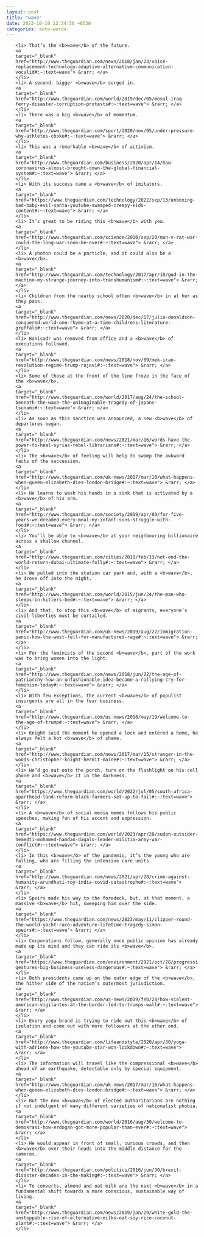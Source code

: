 ```yaml
---
layout: post
title: "wave"
date: 2023-10-10 12:34:56 +0530
categories: auto-words
---
```

<ol>

    <li> That’s the <b>wave</b> of the future.
    <a 
    target="_blank" 
    href="http://www.theguardian.com/news/2018/jan/23/voice-replacement-technology-adaptive-alternative-communication-vocalid#:~:text=wave"> &rarr; </a>
    </li>
    <li> A second, bigger <b>wave</b> surged in.
    <a 
    target="_blank" 
    href="http://www.theguardian.com/world/2019/dec/05/mosul-iraq-ferry-disaster-corruption-protests#:~:text=wave"> &rarr; </a>
    </li>
    <li> There was a big <b>wave</b> of momentum.
    <a 
    target="_blank" 
    href="http://www.theguardian.com/sport/2020/nov/05/under-pressure-why-athletes-choke#:~:text=wave"> &rarr; </a>
    </li>
    <li> This was a remarkable <b>wave</b> of activism.
    <a 
    target="_blank" 
    href="http://www.theguardian.com/business/2020/apr/14/how-coronavirus-almost-brought-down-the-global-financial-system#:~:text=wave"> &rarr; </a>
    </li>
    <li> With its success came a <b>wave</b> of imitators.
    <a 
    target="_blank" 
    href="https://www.theguardian.com/technology/2022/sep/13/unboxing-bad-baby-evil-santa-youtube-swamped-creepy-kids-content#:~:text=wave"> &rarr; </a>
    </li>
    <li> It’s great to be riding this <b>wave</b> with you.
    <a 
    target="_blank" 
    href="http://www.theguardian.com/science/2016/sep/20/man-v-rat-war-could-the-long-war-soon-be-over#:~:text=wave"> &rarr; </a>
    </li>
    <li> A photon could be a particle, and it could also be a <b>wave</b>.
    <a 
    target="_blank" 
    href="http://www.theguardian.com/technology/2017/apr/18/god-in-the-machine-my-strange-journey-into-transhumanism#:~:text=wave"> &rarr; </a>
    </li>
    <li> Children from the nearby school often <b>wave</b> in at her as they pass.
    <a 
    target="_blank" 
    href="http://www.theguardian.com/news/2020/dec/17/julia-donaldson-conquered-world-one-rhyme-at-a-time-childrens-literature-gruffalo#:~:text=wave"> &rarr; </a>
    </li>
    <li> Banisadr was removed from office and a <b>wave</b> of executions followed.
    <a 
    target="_blank" 
    href="http://www.theguardian.com/news/2018/nov/09/mek-iran-revolution-regime-trump-rajavi#:~:text=wave"> &rarr; </a>
    </li>
    <li> Some of those at the front of the line froze in the face of the <b>wave</b>.
    <a 
    target="_blank" 
    href="http://www.theguardian.com/world/2017/aug/24/the-school-beneath-the-wave-the-unimaginable-tragedy-of-japans-tsunami#:~:text=wave"> &rarr; </a>
    </li>
    <li> As soon as this sanction was announced, a new <b>wave</b> of departures began.
    <a 
    target="_blank" 
    href="http://www.theguardian.com/news/2021/mar/16/words-have-the-power-to-heal-syrias-rebel-librarians#:~:text=wave"> &rarr; </a>
    </li>
    <li> The <b>wave</b> of feeling will help to swamp the awkward facts of the succession.
    <a 
    target="_blank" 
    href="http://www.theguardian.com/uk-news/2017/mar/16/what-happens-when-queen-elizabeth-dies-london-bridge#:~:text=wave"> &rarr; </a>
    </li>
    <li> He learns to wash his hands in a sink that is activated by a <b>wave</b> of his arm.
    <a 
    target="_blank" 
    href="http://www.theguardian.com/society/2019/apr/09/for-five-years-we-dreaded-every-meal-my-infant-sons-struggle-with-food#:~:text=wave"> &rarr; </a>
    </li>
    <li> You’ll be able to <b>wave</b> at your neighbouring billionaire across a shallow channel.
    <a 
    target="_blank" 
    href="http://www.theguardian.com/cities/2018/feb/13/not-end-the-world-return-dubai-ultimate-folly#:~:text=wave"> &rarr; </a>
    </li>
    <li> We pulled into the station car park and, with a <b>wave</b>, he drove off into the night.
    <a 
    target="_blank" 
    href="http://www.theguardian.com/world/2015/jun/24/the-man-who-sleeps-in-hitlers-bed#:~:text=wave"> &rarr; </a>
    </li>
    <li> And that, to stop this <b>wave</b> of migrants, everyone’s civil liberties must be curtailed.
    <a 
    target="_blank" 
    href="http://www.theguardian.com/uk-news/2019/aug/27/immigration-panic-how-the-west-fell-for-manufactured-rage#:~:text=wave"> &rarr; </a>
    </li>
    <li> For the feminists of the second <b>wave</b>, part of the work was to bring women into the light.
    <a 
    target="_blank" 
    href="http://www.theguardian.com/news/2018/jun/22/the-age-of-patriarchy-how-an-unfashionable-idea-became-a-rallying-cry-for-feminism-today#:~:text=wave"> &rarr; </a>
    </li>
    <li> With few exceptions, the current <b>wave</b> of populist insurgents are all in the fear business.
    <a 
    target="_blank" 
    href="http://www.theguardian.com/us-news/2016/may/19/welcome-to-the-age-of-trump#:~:text=wave"> &rarr; </a>
    </li>
    <li> Knight said the moment he opened a lock and entered a home, he always felt a hot <b>wave</b> of shame.
    <a 
    target="_blank" 
    href="http://www.theguardian.com/news/2017/mar/15/stranger-in-the-woods-christopher-knight-hermit-maine#:~:text=wave"> &rarr; </a>
    </li>
    <li> He’d go out onto the porch, turn on the flashlight on his cell phone and <b>wave</b> it in the darkness.
    <a 
    target="_blank" 
    href="https://www.theguardian.com/world/2022/jul/05/south-africa-apartheid-land-reform-black-farmers-set-up-to-fail#:~:text=wave"> &rarr; </a>
    </li>
    <li> A <b>wave</b> of social media memes follows his public speeches, making fun of his accent and expression.
    <a 
    target="_blank" 
    href="https://www.theguardian.com/world/2023/apr/20/sudan-outsider-hemedti-mohamed-hamdan-dagalo-leader-militia-army-war-conflict#:~:text=wave"> &rarr; </a>
    </li>
    <li> In this <b>wave</b> of the pandemic, it’s the young who are falling, who are filling the intensive care units.
    <a 
    target="_blank" 
    href="http://www.theguardian.com/news/2021/apr/28/crime-against-humanity-arundhati-roy-india-covid-catastrophe#:~:text=wave"> &rarr; </a>
    </li>
    <li> Speirs made his way to the foredeck, but, at that moment, a massive <b>wave</b> hit, sweeping him over the side.
    <a 
    target="_blank" 
    href="https://www.theguardian.com/news/2023/may/11/clipper-round-the-world-yacht-race-adventure-lifetime-tragedy-simon-speirs#:~:text=wave"> &rarr; </a>
    </li>
    <li> Corporations follow, generally once public opinion has already made up its mind and they can ride its <b>wave</b>.
    <a 
    target="_blank" 
    href="https://www.theguardian.com/environment/2021/oct/28/progressive-gestures-big-business-useless-dangerous#:~:text=wave"> &rarr; </a>
    </li>
    <li> Both presidents came up on the outer edge of the <b>wave</b>, the hither side of the nation’s outermost jurisdiction.
    <a 
    target="_blank" 
    href="http://www.theguardian.com/us-news/2019/feb/28/how-violent-american-vigilantes-at-the-border-led-to-trumps-wall#:~:text=wave"> &rarr; </a>
    </li>
    <li> Every yoga brand is trying to ride out this <b>wave</b> of isolation and come out with more followers at the other end.
    <a 
    target="_blank" 
    href="http://www.theguardian.com/lifeandstyle/2020/apr/30/yoga-with-adriene-how-the-youtube-star-won-lockdown#:~:text=wave"> &rarr; </a>
    </li>
    <li> The information will travel like the compressional <b>wave</b> ahead of an earthquake, detectable only by special equipment.
    <a 
    target="_blank" 
    href="http://www.theguardian.com/uk-news/2017/mar/16/what-happens-when-queen-elizabeth-dies-london-bridge#:~:text=wave"> &rarr; </a>
    </li>
    <li> But the new <b>wave</b> of elected authoritarians are nothing if not indulgent of many different varieties of nationalist phobia.
    <a 
    target="_blank" 
    href="http://www.theguardian.com/world/2016/aug/30/welcome-to-demokrasi-how-erdogan-got-more-popular-than-ever#:~:text=wave"> &rarr; </a>
    </li>
    <li> He would appear in front of small, curious crowds, and then <b>wave</b> over their heads into the middle distance for the cameras.
    <a 
    target="_blank" 
    href="http://www.theguardian.com/politics/2016/jun/30/brexit-disaster-decades-in-the-making#:~:text=wave"> &rarr; </a>
    </li>
    <li> To converts, almond and oat milk are the next <b>wave</b> in a fundamental shift towards a more conscious, sustainable way of living.
    <a 
    target="_blank" 
    href="http://www.theguardian.com/news/2019/jan/29/white-gold-the-unstoppable-rise-of-alternative-milks-oat-soy-rice-coconut-plant#:~:text=wave"> &rarr; </a>
    </li>